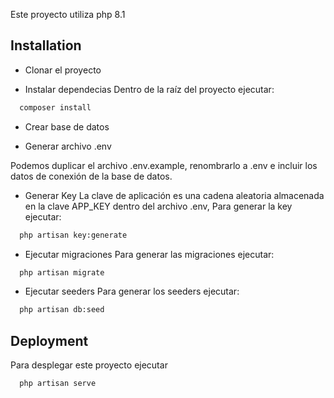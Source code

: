 Este proyecto utiliza php 8.1


## Installation

- Clonar el proyecto

- Instalar dependecias
Dentro de la raíz del proyecto ejecutar:


```bash
  composer install
```
- Crear base de datos

- Generar archivo .env

Podemos duplicar el archivo .env.example, renombrarlo a .env e incluir los datos de conexión de la base de datos.
- Generar Key
La clave de aplicación es una cadena aleatoria
almacenada en la clave APP_KEY dentro del archivo .env,
Para generar la key ejecutar: 
```bash
  php artisan key:generate
```
- Ejecutar migraciones
Para generar las migraciones ejecutar:
```bash
  php artisan migrate
```
- Ejecutar seeders
Para generar los seeders ejecutar:
```bash
  php artisan db:seed
```

## Deployment

Para desplegar este proyecto ejecutar

```bash
  php artisan serve
```
